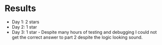 # Results
- Day 1: 2 stars
- Day 2: 1 star
- Day 3: 1 star - Despite many hours of testing and debugging I could not get the correct answer to part 2 despite the logic looking sound.
